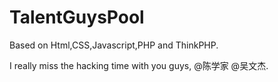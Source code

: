 TalentGuysPool
==============

Based on Html,CSS,Javascript,PHP and ThinkPHP.

I really miss the hacking time with you guys, @陈学家 @吴文杰.
